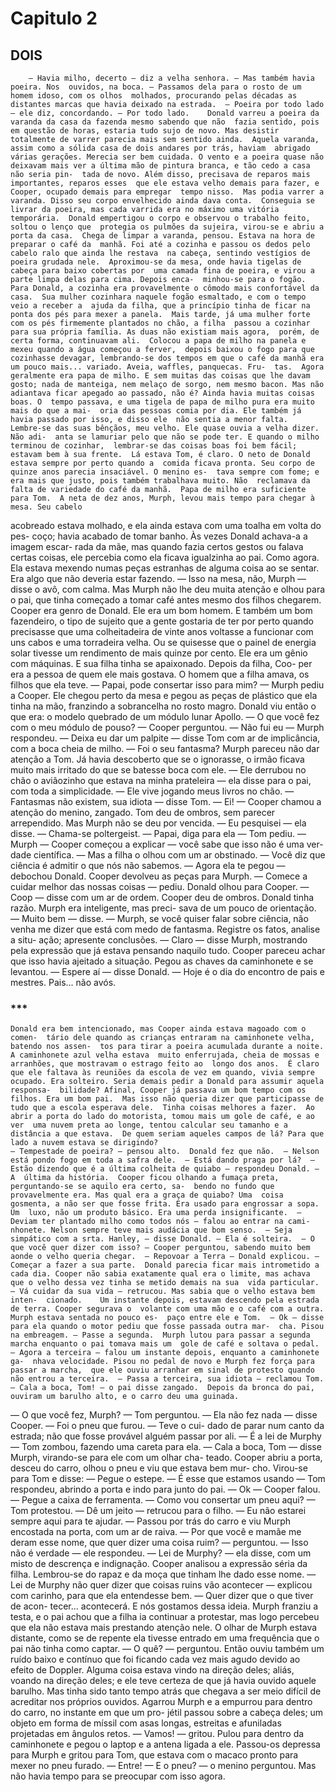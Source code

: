 # Capitulo 2

## DOIS

        — Havia milho, decerto — diz a velha senhora. — Mas também havia poeira. Nos  ouvidos, na boca. — Passamos dela para o rosto de um homem idoso, com os olhos  molhados, procurando pelas décadas as distantes marcas que havia deixado na estrada.  — Poeira por todo lado — ele diz, concordando. — Por todo lado.    Donald varreu a poeira da varanda da casa da fazenda mesmo sabendo que não  fazia sentido, pois em questão de horas, estaria tudo sujo de novo. Mas desistir  totalmente de varrer parecia mais sem sentido ainda.  Aquela varanda, assim como a sólida casa de dois andares por trás, haviam  abrigado várias gerações. Merecia ser bem cuidada. O vento e a poeira quase não  deixavam mais ver a última mão de pintura branca, e tão cedo a casa não seria pin-  tada de novo. Além disso, precisava de reparos mais importantes, reparos esses  que ele estava velho demais para fazer, e Cooper, ocupado demais para empregar  tempo nisso.  Mas podia varrer a varanda. Disso seu corpo envelhecido ainda dava conta.  Conseguia se livrar da poeira, mas cada varrida era no máximo uma vitória 
    temporária.  Donald empertigou o corpo e observou o trabalho feito, soltou o lenço que  protegia os pulmões da sujeira, virou-se e abriu a porta da casa.  Chega de limpar a varanda, pensou. Estava na hora de preparar o café da  manhã. Foi até a cozinha e passou os dedos pelo cabelo ralo que ainda lhe restava  na cabeça, sentindo vestígios de poeira grudada nele.  Aproximou-se da mesa, onde havia tigelas de cabeça para baixo cobertas por  uma camada fina de poeira, e virou a parte limpa delas para cima. Depois enca-  minhou-se para o fogão.  Para Donald, a cozinha era provavelmente o cômodo mais confortável da casa.  Sua mulher cozinhara naquele fogão esmaltado, e com o tempo veio a receber a  ajuda da filha, que a princípio tinha de ficar na ponta dos pés para mexer a panela.  Mais tarde, já uma mulher forte com os pés firmemente plantados no chão, a filha  passou a cozinhar para sua própria família. As duas não existiam mais agora,  porém, de certa forma, continuavam ali.  Colocou a papa de milho na panela e mexeu quando a água começou a ferver,  depois baixou o fogo para que cozinhasse devagar, lembrando-se dos tempos em que o café da manhã era um pouco mais... variado. Aveia, waffles, panquecas. Fru-  tas.  Agora geralmente era papa de milho. E sem muitas das coisas que lhe davam  gosto; nada de manteiga, nem melaço de sorgo, nem mesmo bacon. Mas não  adiantava ficar apegado ao passado, não é? Ainda havia muitas coisas boas. O  tempo passava, e uma tigela de papa de milho pura era muito mais do que a mai-  oria das pessoas comia por dia. Ele também já havia passado por isso, e disso ele  não sentia a menor falta.  Lembre-se das suas bênçãos, meu velho. Ele quase ouvia a velha dizer. Não adi-  anta se lamuriar pelo que não se pode ter. E quando o milho terminou de cozinhar,  lembrar-se das coisas boas foi bem fácil; estavam bem à sua frente.  Lá estava Tom, é claro. O neto de Donald estava sempre por perto quando a  comida ficava pronta. Seu corpo de quinze anos parecia insaciável. O menino es-  tava sempre com fome; e era mais que justo, pois também trabalhava muito. Não  reclamava da falta de variedade do café da manhã.  Papa de milho era suficiente para Tom.  A neta de dez anos, Murph, levou mais tempo para chegar à mesa. Seu cabelo 
acobreado estava molhado, e ela ainda estava com uma toalha em volta do pes-  coço; havia acabado de tomar banho. Às vezes Donald achava-a a imagem escar-  rada da mãe, mas quando fazia certos gestos ou falava certas coisas, ele percebia  como ela ficava igualzinha ao pai. Como agora. Ela estava mexendo numas peças  estranhas de alguma coisa ao se sentar. Era algo que não deveria estar fazendo.  — Isso na mesa, não, Murph — disse o avô, com calma.  Mas Murph não lhe deu muita atenção e olhou para o pai, que tinha começado  a tomar café antes mesmo dos filhos chegarem. Cooper era genro de Donald.  Ele era um bom homem. E também um bom fazendeiro, o tipo de sujeito que a  gente gostaria de ter por perto quando precisasse que uma colheitadeira de vinte  anos voltasse a funcionar com uns cabos e uma torradeira velha. Ou se quisesse  que o painel de energia solar tivesse um rendimento de mais quinze por cento. Ele  era um gênio com máquinas. E sua filha tinha se apaixonado. Depois da filha, Coo-  per era a pessoa de quem ele mais gostava. O homem que a filha amava, os filhos  que ela teve.  — Papai, pode consertar isso para mim? — Murph pediu a Cooper.  Ele chegou perto da mesa e pegou as peças de plástico que ela tinha na mão, franzindo a sobrancelha no rosto magro. Donald viu então o que era: o modelo  quebrado de um módulo lunar Apollo.  — O que você fez com o meu módulo de pouso? — Cooper perguntou.  — Não fui eu — Murph respondeu.  — Deixa eu dar um palpite — disse Tom com ar de implicância, com a boca  cheia de milho. — Foi o seu fantasma?  Murph pareceu não dar atenção a Tom. Já havia descoberto que se o ignorasse,  o irmão ficava muito mais irritado do que se batesse boca com ele.  — Ele derrubou no chão o aviãozinho que estava na minha prateleira — ela  disse para o pai, com toda a simplicidade. — Ele vive jogando meus livros no  chão.  — Fantasmas não existem, sua idiota — disse Tom.  — Ei! — Cooper chamou a atenção do menino, zangado. Tom deu de ombros,  sem parecer arrependido.  Mas Murph não se deu por vencida.  — Eu pesquisei — ela disse. — Chama-se poltergeist.  — Papai, diga para ela — Tom pediu. 
— Murph — Cooper começou a explicar — você sabe que isso não é uma ver-  dade científica. — Mas a filha o olhou com um ar obstinado.  — Você diz que ciência é admitir o que nós não sabemos.  — Agora ela te pegou — debochou Donald.  Cooper devolveu as peças para Murph.  — Comece a cuidar melhor das nossas coisas — pediu.  Donald olhou para Cooper.  — Coop — disse com um ar de ordem.  Cooper deu de ombros. Donald tinha razão. Murph era inteligente, mas preci-  sava de um pouco de orientação.  — Muito bem — disse. — Murph, se você quiser falar sobre ciência, não  venha me dizer que está com medo de fantasma. Registre os fatos, analise a situ-  ação; apresente conclusões.  — Claro — disse Murph, mostrando pela expressão que já estava pensando  naquilo tudo.  Cooper pareceu achar que isso havia ajeitado a situação. Pegou as chaves da  caminhonete e se levantou.  — Espere aí — disse Donald. — Hoje é o dia do encontro de pais e mestres.  Pais... não avós.   

### ***    

    Donald era bem intencionado, mas Cooper ainda estava magoado com o comen-  tário dele quando as crianças entraram na caminhonete velha, batendo nos assen-  tos para tirar a poeira acumulada durante a noite. A caminhonete azul velha estava  muito enferrujada, cheia de mossas e arranhões, que mostravam o estrago feito ao  longo dos anos.  É claro que ele faltava às reuniões da escola de vez em quando, vivia sempre  ocupado. Era solteiro. Seria demais pedir a Donald para assumir aquela responsa-  bilidade? Afinal, Cooper já passava um bom tempo com os filhos. Era um bom pai.  Mas isso não queria dizer que participasse de tudo que a escola esperava dele.  Tinha coisas melhores a fazer.  Ao abrir a porta do lado do motorista, tomou mais um gole de café, e ao ver  uma nuvem preta ao longe, tentou calcular seu tamanho e a distância a que estava.  De quem seriam aqueles campos de lá? Para que lado a nuvem estava se dirigindo? 
    — Tempestade de poeira? — pensou alto.  Donald fez que não.  — Nelson está pondo fogo em toda a safra dele.  — Está dando praga por lá?  — Estão dizendo que é a última colheita de quiabo — respondeu Donald. — A  última da história.  Cooper ficou olhando a fumaça preta, perguntando-se se aquilo era certo, sa-  bendo no fundo que provavelmente era. Mas qual era a graça de quiabo? Uma  coisa gosmenta, a não ser que fosse frita. Era usado para engrossar a sopa. Um  luxo, não um produto básico. Era uma perda insignificante.  — Deviam ter plantado milho como todos nós — falou ao entrar na cami-  nhonete. Nelson sempre teve mais audácia que bom senso.  — Seja simpático com a srta. Hanley, — disse Donald. — Ela é solteira.  — O que você quer dizer com isso? — Cooper perguntou, sabendo muito bem  aonde o velho queria chegar.  — Repovoar a Terra — Donald explicou. — Começar a fazer a sua parte.  Donald parecia ficar mais intrometido a cada dia. Cooper não sabia exatamente qual era o limite, mas achava que o velho dessa vez tinha se metido demais na sua  vida particular.  — Vá cuidar da sua vida — retrucou. Mas sabia que o velho estava bem inten-  cionado.    Um instante depois, estavam descendo pela estrada de terra. Cooper segurava o  volante com uma mão e o café com a outra. Murph estava sentada no pouco es-  paço entre ele e Tom.  — Ok — disse para ela quando o motor pediu que fosse passada outra mar-  cha. Pisou na embreagem. — Passe a segunda.  Murph lutou para passar a segunda marcha enquanto o pai tomava mais um  gole de café e soltava o pedal.  — Agora a terceira — falou um instante depois, enquanto a caminhonete ga-  nhava velocidade. Pisou no pedal de novo e Murph fez força para passar a marcha,  que ele ouviu arranhar em sinal de protesto quando não entrou a terceira.  — Passa a terceira, sua idiota — reclamou Tom.  — Cala a boca, Tom! — o pai disse zangado.  Depois da bronca do pai, ouviram um barulho alto, e o carro deu uma guinada. 
— O que você fez, Murph? — Tom perguntou.  — Ela não fez nada — disse Cooper. — Foi o pneu que furou. — Teve o cui-  dado de parar num canto da estrada; não que fosse provável alguém passar por ali.  — É a lei de Murphy — Tom zombou, fazendo uma careta para ela.  — Cala a boca, Tom — disse Murph, virando-se para ele com um olhar cha-  teado.  Cooper abriu a porta, desceu do carro, olhou o pneu e viu que estava bem mur-  cho. Virou-se para Tom e disse:  — Pegue o estepe.  — É esse que estamos usando — Tom respondeu, abrindo a porta e indo para  junto do pai.  — Ok — Cooper falou. — Pegue a caixa de ferramenta.  — Como vou consertar um pneu aqui? — Tom protestou.  — Dê um jeito — retrucou para o filho. — Eu não estarei sempre aqui para te  ajudar. — Passou por trás do carro e viu Murph encostada na porta, com um ar de  raiva.  — Por que você e mamãe me deram esse nome, que quer dizer uma coisa ruim? — perguntou.  — Isso não é verdade — ele respondeu.  — Lei de Murphy? — ela disse, com um misto de descrença e indignação.  Cooper analisou a expressão séria da filha. Lembrou-se do rapaz e da moça  que tinham lhe dado esse nome.  — Lei de Murphy não quer dizer que coisas ruins vão acontecer — explicou  com carinho, para que ela entendesse bem. — Quer dizer que o que tiver de acon-  tecer... acontecerá. E nós gostamos dessa ideia.  Murph franziu a testa, e o pai achou que a filha ia continuar a protestar, mas  logo percebeu que ela não estava mais prestando atenção nele. O olhar de Murph  estava distante, como se de repente ela tivesse entrado em uma frequência que o  pai não tinha como captar.  — O quê? — perguntou. Então ouviu também um ruído baixo e contínuo que  foi ficando cada vez mais agudo devido ao efeito de Doppler. Alguma coisa estava  vindo na direção deles; aliás, voando na direção deles; e ele teve certeza de que já  havia ouvido aquele barulho. Mas tinha sido tanto tempo atrás que chegava a ser  meio difícil de acreditar nos próprios ouvidos. 
Agarrou Murph e a empurrou para dentro do carro, no instante em que um pro-  jétil passou sobre a cabeça deles; um objeto em forma de míssil com asas longas,  estreitas e afuniladas projetadas em ângulos retos.  — Vamos! — gritou. Pulou para dentro da caminhonete e pegou o laptop e a  antena ligada a ele. Passou-os depressa para Murph e gritou para Tom, que estava  com o macaco pronto para mexer no pneu furado.  — Entre!  — E o pneu? — o menino perguntou.  Mas não havia tempo para se preocupar com isso agora.
